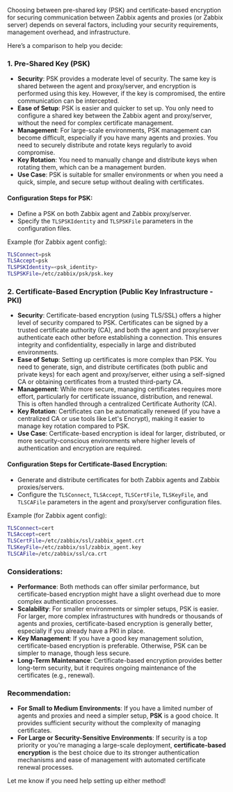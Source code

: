 Choosing between pre-shared key (PSK) and certificate-based encryption for securing communication between Zabbix agents and proxies (or Zabbix server) depends on several factors, including your security requirements, management overhead, and infrastructure.

Here’s a comparison to help you decide:

### 1. **Pre-Shared Key (PSK)**
   - **Security**: PSK provides a moderate level of security. The same key is shared between the agent and proxy/server, and encryption is performed using this key. However, if the key is compromised, the entire communication can be intercepted.
   - **Ease of Setup**: PSK is easier and quicker to set up. You only need to configure a shared key between the Zabbix agent and proxy/server, without the need for complex certificate management.
   - **Management**: For large-scale environments, PSK management can become difficult, especially if you have many agents and proxies. You need to securely distribute and rotate keys regularly to avoid compromise.
   - **Key Rotation**: You need to manually change and distribute keys when rotating them, which can be a management burden.
   - **Use Case**: PSK is suitable for smaller environments or when you need a quick, simple, and secure setup without dealing with certificates.

   #### Configuration Steps for PSK:
   - Define a PSK on both Zabbix agent and Zabbix proxy/server.
   - Specify the `TLSPSKIdentity` and `TLSPSKFile` parameters in the configuration files.

   Example (for Zabbix agent config):
   ```bash
   TLSConnect=psk
   TLSAccept=psk
   TLSPSKIdentity=<psk_identity>
   TLSPSKFile=/etc/zabbix/psk/psk.key
   ```

### 2. **Certificate-Based Encryption (Public Key Infrastructure - PKI)**
   - **Security**: Certificate-based encryption (using TLS/SSL) offers a higher level of security compared to PSK. Certificates can be signed by a trusted certificate authority (CA), and both the agent and proxy/server authenticate each other before establishing a connection. This ensures integrity and confidentiality, especially in large and distributed environments.
   - **Ease of Setup**: Setting up certificates is more complex than PSK. You need to generate, sign, and distribute certificates (both public and private keys) for each agent and proxy/server, either using a self-signed CA or obtaining certificates from a trusted third-party CA.
   - **Management**: While more secure, managing certificates requires more effort, particularly for certificate issuance, distribution, and renewal. This is often handled through a centralized Certificate Authority (CA).
   - **Key Rotation**: Certificates can be automatically renewed (if you have a centralized CA or use tools like Let's Encrypt), making it easier to manage key rotation compared to PSK.
   - **Use Case**: Certificate-based encryption is ideal for larger, distributed, or more security-conscious environments where higher levels of authentication and encryption are required.

   #### Configuration Steps for Certificate-Based Encryption:
   - Generate and distribute certificates for both Zabbix agents and Zabbix proxies/servers.
   - Configure the `TLSConnect`, `TLSAccept`, `TLSCertFile`, `TLSKeyFile`, and `TLSCAFile` parameters in the agent and proxy/server configuration files.

   Example (for Zabbix agent config):
   ```bash
   TLSConnect=cert
   TLSAccept=cert
   TLSCertFile=/etc/zabbix/ssl/zabbix_agent.crt
   TLSKeyFile=/etc/zabbix/ssl/zabbix_agent.key
   TLSCAFile=/etc/zabbix/ssl/ca.crt
   ```

### Considerations:

- **Performance**: Both methods can offer similar performance, but certificate-based encryption might have a slight overhead due to more complex authentication processes.
- **Scalability**: For smaller environments or simpler setups, PSK is easier. For larger, more complex infrastructures with hundreds or thousands of agents and proxies, certificate-based encryption is generally better, especially if you already have a PKI in place.
- **Key Management**: If you have a good key management solution, certificate-based encryption is preferable. Otherwise, PSK can be simpler to manage, though less secure.
- **Long-Term Maintenance**: Certificate-based encryption provides better long-term security, but it requires ongoing maintenance of the certificates (e.g., renewal).

### Recommendation:
- **For Small to Medium Environments**: If you have a limited number of agents and proxies and need a simpler setup, **PSK** is a good choice. It provides sufficient security without the complexity of managing certificates.
- **For Large or Security-Sensitive Environments**: If security is a top priority or you're managing a large-scale deployment, **certificate-based encryption** is the best choice due to its stronger authentication mechanisms and ease of management with automated certificate renewal processes.

Let me know if you need help setting up either method!